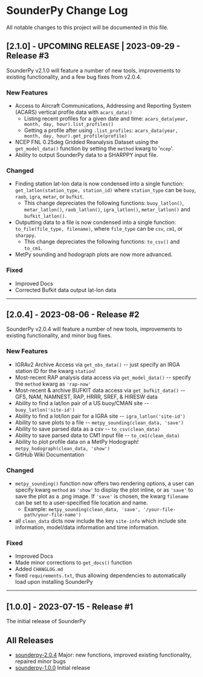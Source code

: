 
# SounderPy Change Log
All notable changes to this project will be documented in this file.

## [2.1.0] - UPCOMING RELEASE | 2023-09-29 - Release #3
 
SounderPy v2.1.0 will feature a number of new tools, improvements to existing functionality, and a few bug fixes from v2.0.4. 
 
### New Features
- Access to Aircraft Communications, Addressing and Reporting System (ACARS) vertical profile data with `acars_data()`
     - Listing recent profiles for a given date and time: `acars_data(year, month, day, hour).list_profiles()`
     - Getting a profile after using `.list_profiles`: `acars_data(year, month, day, hour).get_profile(profile)`
- NCEP FNL 0.25deg Gridded Reanalysis Dataset using the `get_model_data()` function by setting the `method` kwarg to '`ncep`'.
- Ability to output SounderPy data to a SHARPPY input file. 

 
### Changed
- Finding station lat-lon data is now condensed into a single function: `get_latlon(station_type, station_id)` where `station_type` can be `buoy`, `raob`, `igra`, `metar`, or `bufkit`.
     - This change depreciates the following functions: `buoy_latlon()`, `metar_latlon()`, `raob_latlon()`, `igra_latlon()`, `metar_latlon()` and `bufkit_latlon()`.
- Outputting data to a file is now condensed into a single function: `to_file(file_type, filename)`, where `file_type` can be `csv`, `cm1`, or `sharppy`.
     - This change depreciates the following functions: `to_csv()` and `to_cm1`. 
- MetPy sounding and hodograph plots are now more advanced. 


### Fixed
  - Improved Docs
  - Corrected Bufkit data output lat-lon data

-----


 
## [2.0.4] - 2023-08-06 - Release #2
 
SounderPy v2.0.4 will feature a number of new tools, improvements to existing functionality, and minor bug fixes. 
 
### New Features
- IGRAv2 Archive Access via `get_obs_data()` -- just specify an IRGA station ID for the kwarg `station`!
- Most-recent RAP analysis data access via `get_model_data()` -- specify the `method` kwarg as `'rap-now'`
- Most-recent & archive BUFKIT data access via `get_bufkit_data()` -- GFS, NAM, NAMNEST, RAP, HRRR, SREF, & HIRESW data
- Ability to find a lat/lon pair of a US buoy/CMAN site -- `buoy_latlon('site-id')`
- Ability to find a lot/lon pair for a IGRA site -- `igra_latlon('site-id')`
- Ability to save plots to a file -- `metpy_sounding(clean_data, 'save')`
- Ability to save parsed data as a csv -- `to_csv(clean_data)`
- Ability to save parsed data to CM1 input file -- `to_cm1(clean_data)`
- Ability to plot profile data on a MetPy Hodograph! `metpy_hodograph(clean_data, 'show')`
- GitHub Wiki Documentation

 
### Changed
  - `metpy_sounding()` function now offers two rendering options, a user can specify kwarg `method` as `'show'` to display the plot inline, or as `'save'` to save the plot as a .png image. If `'save'` is chosen, the kwarg `filename` can be set to a user-specified file location and name.
    - Example: `metpy_sounding(clean_data, 'save', '/your-file-path/your-file-name')`
  - all `clean_data` dicts now include the key `site-info` which include site information, model/data information and time information.
 
### Fixed
  - Improved Docs
  - Made minor corrections to `get_docs()` function
  - Added `CHANGLOG.md` 
  - fixed `requirements.txt`, thus allowing dependencies to automatically load upon installing SounderPy

-----

## [1.0.0] - 2023-07-15 - Release #1
  
The initial release of SounderPy
 

## All Releases
- [sounderpy-2.0.4](https://pypi.org/project/sounderpy/2.0.4/)
  Major: new functions, improved existing functionality, repaired minor bugs
- [sounderpy-1.0.0](https://pypi.org/project/sounderpy/1.0.0/)
  Initial release
